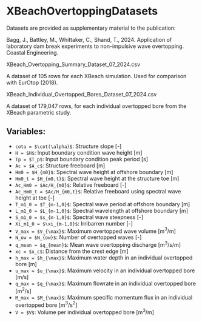 # XBeachOvertoppingDatasets

Datasets are provided as supplementary material to the publication:

Bagg, J., Battley, M., Whittaker, C., Shand, T., 2024. Application of laboratory dam break experiments to non-impulsive wave overtopping. Coastal Engineering.

XBeach_Overtopping_Summary_Dataset_07_2024.csv

A dataset of 105 rows for each XBeach simulation. Used for comparison with EurOtop (2018).


XBeach_Individual_Overtopped_Bores_Dataset_07_2024.csv

A dataset of 179,047 rows, for each individual overtopped bore from the XBeach parametric study. 

## Variables:

- `cota = $\cot(\alpha)$`: Structure slope  [-]
- `H = $H$`: Input boundary condition wave height [m]
- `Tp = $T_p$`: Input boundary condition peak period [s]
- `Ac = $A_c$`: Structure freeboard [m]
- `Hm0 = $H_{m0}$`: Spectral wave height at offshore boundary [m]
- `Hm0_t = $H_{m0,t}$`: Spectral wave height at the structure toe [m]
- `Ac_Hm0 = $Ac/H_{m0}$`: Relative freeboard [-]
- `Ac_Hm0_t = $Ac/H_{m0,t}$`: Relative freeboard using spectral wave height at toe [-]
- `T_m1_0 = $T_{m-1,0}$`: Spectral wave period at offshore boundary [m]
- `L_m1_0 = $L_{m-1,0}$`: Spectral wavelength at offshore boundary [m]
- `S_m1_0 = $s_{m-1,0}$`: Spectral wave steepness [-]
- `Xi_m1_0 = $\xi_{m-1,0}$`: Irribarren number [-]
- `V_max = $V_{\max}$`: Maximum overtopped wave volume [m$^3$/m]
- `N_ow = $N_{ow}$`: Number of overtopped waves [-]
- `q_mean = $q_{mean}$`: Mean wave overtopping discharge [m$^3$/s/m]
- `xc = $x_c$`: Distance from the crest edge [m]
- `h_max = $h_{\max}$`: Maximum water depth in an individual overtopped bore [m]
- `u_max = $u_{\max}$`: Maximum velocity in an individual overtopped bore [m/s]
- `q_max = $q_{\max}$`: Maximum flowrate in an individual overtopped bore [m$^2$/s]
- `M_max = $M_{\max}$`: Maximum specific momentum flux in an individual overtopped bore [m$^3$/s$^2$]
- `V = $V$`: Volume per individual overtopped bore [m$^3$/m]
